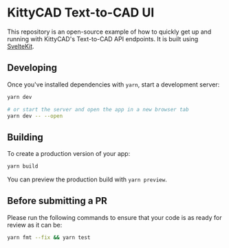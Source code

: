 # KittyCAD Text-to-CAD UI

This repository is an open-source example of how to quickly get up and running with KittyCAD's Text-to-CAD API endpoints. It is built using [SvelteKit](https://kit.svelte.dev/).

## Developing

Once you've installed dependencies with `yarn`, start a development server:

```bash
yarn dev

# or start the server and open the app in a new browser tab
yarn dev -- --open
```

## Building

To create a production version of your app:

```bash
yarn build
```

You can preview the production build with `yarn preview`.

## Before submitting a PR

Please run the following commands to ensure that your code is as ready for review as it can be:
```bash
yarn fmt --fix && yarn test
```
